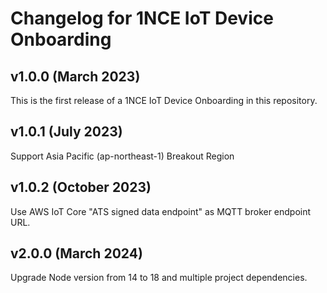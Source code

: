 # Changelog for 1NCE IoT Device Onboarding

## v1.0.0 (March 2023)

This is the first release of a 1NCE IoT Device Onboarding in this repository.

## v1.0.1 (July 2023)

Support Asia Pacific (ap-northeast-1) Breakout Region

## v1.0.2 (October 2023)

Use AWS IoT Core "ATS signed data endpoint" as MQTT broker endpoint URL.

## v2.0.0 (March 2024)

Upgrade Node version from 14 to 18 and multiple project dependencies.

